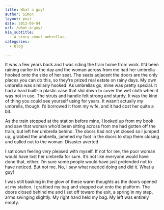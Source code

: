 ```yaml
---
title: What a guy!
author: Simon
layout: post
date: 2012-09-04
url: /what-a-guy/
kia_subtitle:
  - A story about umbrellas.
categories:
  - Blog

---
```

It was a few years back and I was riding the train home from work. It&#8217;d been raining earlier in the day and the woman across from me had her umbrella hooked onto the side of her seat. The seats adjacent the doors are the only places you can do this, so they&#8217;re prized real estate on rainy days. My own umbrella was similarly hooked. As umbrellas go, mine was pretty special. It had a hard built-in plastic case that slid down to cover the wet cloth when it was not in use. The struts and handle felt strong and sturdy. It was the kind of thing you could see yourself using for years. It wasn&#8217;t actually _my_ umbrella, though. I&#8217;d borrowed it from my wife, and it had cost her quite a bit.

As the train stopped at the station before mine, I looked up from my book and saw that woman who&#8217;d been sitting across from me had gotten off the train, but left her umbrella behind. The doors had not yet closed so I jumped up, grabbed the umbrella, jammed my foot in the doors to stop them closing and called out to the woman. Disaster averted.

I sat down feeling _very_ pleased with myself. If not for me, the poor woman would have lost her umbrella for sure. It&#8217;s not like everyone would have done that, either. I&#8217;m sure some people would have just pretended not to have noticed. But not me. No, I saw what needed doing and did it. What a guy!

I was still basking in the glow of these warm thoughts as the doors opened at my station. I grabbed my bag and stepped out onto the platform. The doors closed behind me and I set off toward the exit, a spring in my step, arms swinging slightly. My right hand held my bag. My left was entirely empty.